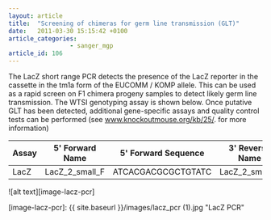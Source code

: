 ```yaml
---
layout: article
title:  "Screening of chimeras for germ line transmission (GLT)"
date:   2011-03-30 15:15:42 +0100
article_categories:
                 - sanger_mgp
article_id: 106
---
```


The LacZ short range PCR detects the presence of the LacZ reporter in the cassette in the tm1a form of the EUCOMM / KOMP allele. This can be used as a rapid screen on F1 chimera progeny samples to detect likely germ line transmission. The WTSI genotyping assay is shown below. Once putative GLT has been detected, additional gene-specific assays and quality control tests can be performed (see www.knockoutmouse.org/kb/25/. for more information)


| Assay | 5' Forward Name | 5' Forward Sequence | 3' Reverse Name | 3' Reverse Sequence | Product size |
|-------|-----------------|---------------------|-----------------|---------------------|--------------|
| LacZ | LacZ_2_small_F | ATCACGACGCGCTGTATC | LacZ_2_small_R | ACATCGGGCAAATAATATCG | 108bp| 

![alt text][image-lacz-pcr]

[image-lacz-pcr]: {{ site.baseurl }}/images/lacz_pcr (1).jpg "LacZ PCR"